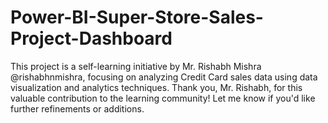 # Power-BI-Super-Store-Sales-Project-Dashboard
This project is a self-learning initiative by Mr. Rishabh Mishra @rishabhnmishra, focusing on analyzing Credit Card sales data using data visualization and analytics techniques. Thank you, Mr. Rishabh, for this valuable contribution to the learning community! Let me know if you'd like further refinements or additions. 
